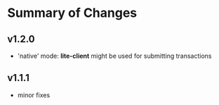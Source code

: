 # Summary of Changes

## v1.2.0
- 'native' mode: __lite-client__ might be used for submitting transactions

## v1.1.1
- minor fixes
